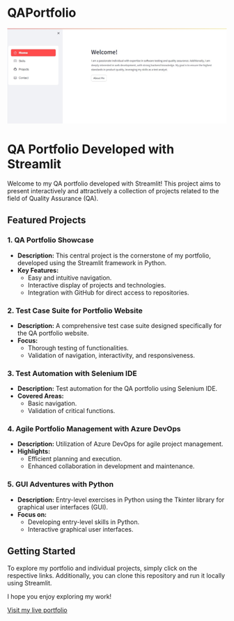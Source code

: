 # QAPortfolio


![qa portafolio](https://github.com/gsepdev/QAPortfolio/blob/main/QAportfolio.jpg)

# QA Portfolio Developed with Streamlit

Welcome to my QA portfolio developed with Streamlit! This project aims to present interactively and attractively a collection of projects related to the field of Quality Assurance (QA).

## Featured Projects

### 1. QA Portfolio Showcase

- **Description:** This central project is the cornerstone of my portfolio, developed using the Streamlit framework in Python.
- **Key Features:**
  - Easy and intuitive navigation.
  - Interactive display of projects and technologies.
  - Integration with GitHub for direct access to repositories.

### 2. Test Case Suite for Portfolio Website

- **Description:** A comprehensive test case suite designed specifically for the QA portfolio website.
- **Focus:**
  - Thorough testing of functionalities.
  - Validation of navigation, interactivity, and responsiveness.

### 3. Test Automation with Selenium IDE

- **Description:** Test automation for the QA portfolio using Selenium IDE.
- **Covered Areas:**
  - Basic navigation.
  - Validation of critical functions.

### 4. Agile Portfolio Management with Azure DevOps

- **Description:** Utilization of Azure DevOps for agile project management.
- **Highlights:**
  - Efficient planning and execution.
  - Enhanced collaboration in development and maintenance.

### 5. GUI Adventures with Python

- **Description:** Entry-level exercises in Python using the Tkinter library for graphical user interfaces (GUI).
- **Focus on:**
  - Developing entry-level skills in Python.
  - Interactive graphical user interfaces.

## Getting Started

To explore my portfolio and individual projects, simply click on the respective links. Additionally, you can clone this repository and run it locally using Streamlit.

I hope you enjoy exploring my work! 

[Visit my live portfolio](PORTFOLIO_LIVE_URL)


